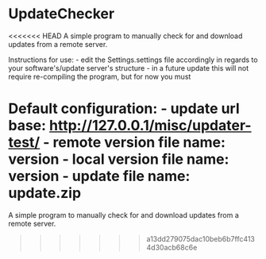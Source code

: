 UpdateChecker
=============

<<<<<<< HEAD
A simple program to manually check for and download updates from a remote server.

Instructions for use:
	- edit the Settings.settings file accordingly in regards to your software's/update server's structure
		- in a future update this will not require re-compiling the program, but for now you must
		
Default configuration:
	- update url base: http://127.0.0.1/misc/updater-test/
	- remote version file name: version
	- local version file name: version
	- update file name: update.zip
=======
A simple program to manually check for and download updates from a remote server.
>>>>>>> a13dd279075dac10beb6b7ffc4134d30acb68c6e
